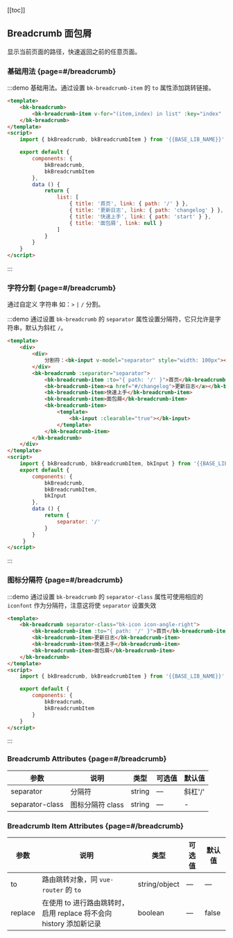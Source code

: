 <script>
    import { bkBreadcrumb, bkBreadcrumbItem, bkInput } from '@'

    export default {
        components: {
            bkBreadcrumb,
            bkBreadcrumbItem,
            bkInput
        },
        data () {
            return {
                list: [
                    { title: '首页', link: { path: '/' } },
                    { title: '更新日志', link: { path: 'changelog' } },
                    { title: '快速上手', link: { path: 'start' } },
                    { title: '面包屑', link: null }
                ],
                separator: '/'
            }
        }
    }
</script>


[[toc]]

## Breadcrumb 面包屑

显示当前页面的路径，快速返回之前的任意页面。

### 基础用法 {page=#/breadcrumb}

:::demo 基础用法。通过设置 `bk-breadcrumb-item` 的 `to` 属性添加跳转链接。

```html
<template>
    <bk-breadcrumb>
        <bk-breadcrumb-item v-for="(item,index) in list" :key="index" :to="item.link">{{item.title}}</bk-breadcrumb-item>
    </bk-breadcrumb>
</template>
<script>
    import { bkBreadcrumb, bkBreadcrumbItem } from '{{BASE_LIB_NAME}}'

    export default {
        components: {
            bkBreadcrumb,
            bkBreadcrumbItem
        },
        data () {
            return {
                list: [
                    { title: '首页', link: { path: '/' } },
                    { title: '更新日志', link: { path: 'changelog' } },
                    { title: '快速上手', link: { path: 'start' } },
                    { title: '面包屑', link: null }
                ]
            }
        }
    }
</script>
```
:::

### 字符分割 {page=#/breadcrumb}

通过自定义 字符串 如：`>`  `|`  `/` 分割。

:::demo 通过设置 `bk-breadcrumb` 的 `separator` 属性设置分隔符，它只允许是字符串，默认为斜杠 `/`。

```html
<template>
    <div>
        <div>
            分割符：<bk-input v-model="separator" style="width: 100px"></bk-input>
        </div>
        <bk-breadcrumb :separator="separator">
            <bk-breadcrumb-item :to="{ path: '/' }">首页</bk-breadcrumb-item>
            <bk-breadcrumb-item><a href="#/changelog">更新日志</a></bk-breadcrumb-item>
            <bk-breadcrumb-item>快速上手</bk-breadcrumb-item>
            <bk-breadcrumb-item>面包屑</bk-breadcrumb-item>
            <bk-breadcrumb-item>
                <template>
                    <bk-input :clearable="true"></bk-input>
                </template>
            </bk-breadcrumb-item>
        </bk-breadcrumb>
    </div>
</template>
<script>
    import { bkBreadcrumb, bkBreadcrumbItem, bkInput } from '{{BASE_LIB_NAME}}'
    export default {
        components: {
            bkBreadcrumb,
            bkBreadcrumbItem,
            bkInput
        },
        data () {
            return {
                separator: '/'
            }
        }
     }
</script>
```
:::

### 图标分隔符 {page=#/breadcrumb}

:::demo 通过设置 `bk-breadcrumb` 的 `separator-class` 属性可使用相应的 `iconfont` 作为分隔符，注意这将使 `separator` 设置失效

```html
<template>
    <bk-breadcrumb separator-class="bk-icon icon-angle-right">
        <bk-breadcrumb-item :to="{ path: '/' }">首页</bk-breadcrumb-item>
        <bk-breadcrumb-item>更新日志</bk-breadcrumb-item>
        <bk-breadcrumb-item>快速上手</bk-breadcrumb-item>
        <bk-breadcrumb-item>面包屑</bk-breadcrumb-item>
    </bk-breadcrumb>
</template>
<script>
    import { bkBreadcrumb, bkBreadcrumbItem } from '{{BASE_LIB_NAME}}'

    export default {
        components: {
            bkBreadcrumb,
            bkBreadcrumbItem
        }
    }
</script>
```
:::

### Breadcrumb Attributes {page=#/breadcrumb}
| 参数      | 说明          | 类型      | 可选值                           | 默认值  |
|---------- |-------------- |---------- |--------------------------------  |-------- |
| separator | 分隔符 | string | — | 斜杠'/' |
| separator-class | 图标分隔符 class | string | — | - |

### Breadcrumb Item Attributes {page=#/breadcrumb}
| 参数      | 说明          | 类型      | 可选值                           | 默认值  |
|---------- |-------------- |---------- |--------------------------------  |-------- |
| to        | 路由跳转对象，同 `vue-router` 的 `to` | string/object | — | — |
| replace   | 在使用 to 进行路由跳转时，启用 replace 将不会向 history 添加新记录 | boolean | — | false |

